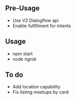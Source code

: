 ## Pre-Usage
* Use V2 Dialogflow api
* Enable fullfilment for intents

## Usage
* npm start
* node ngrok

## To do
* Add location capability
* Fix listing meetups by card
